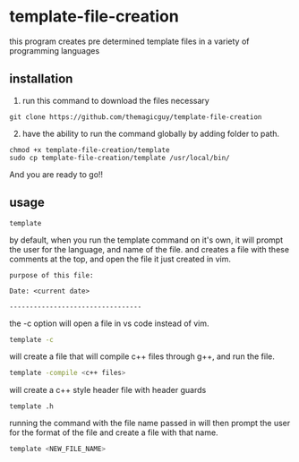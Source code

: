 # template-file-creation
this program creates pre determined template files in a variety of programming languages

## installation

1. run this command to download the files necessary
```
git clone https://github.com/themagicguy/template-file-creation
```

2. have the ability to run the command globally by adding folder to path. 

```
chmod +x template-file-creation/template
sudo cp template-file-creation/template /usr/local/bin/
```

And you are ready to go!!

## usage
```
template
```
by default, when you run the template command on it's own, it will prompt the user for the language, and name of the file. and creates a file with these comments at the top, and open the file it just created in vim. 
```
purpose of this file:

Date: <current date>

---------------------------------
```

the -c option will open a file in vs code instead of vim. 
```bash
template -c
```

will create a file that will compile c++ files through g++, and run the file.
```bash
template -compile <c++ files>
```

will create a c++ style header file with header guards 
```
template .h
```

running the command with the file name passed in will then prompt the user for the format of the file and create a file with that name. 
```bash
template <NEW_FILE_NAME>
```
